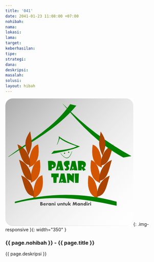 ```yaml
---
title: '041'
date: 2041-01-23 11:08:00 +07:00
nohibah:
nama:
lokasi:
lama:
target:
keberhasilan:
tipe:
strategi:
dana:
deskripsi:
masalah:
solusi:
layout: hibah
---
```


![041](/static/img/hibahcms/041.png){: .img-responsive }{: width="350" }

### {{ page.nohibah }} - {{ page.title }}

{{ page.deskripsi }}
